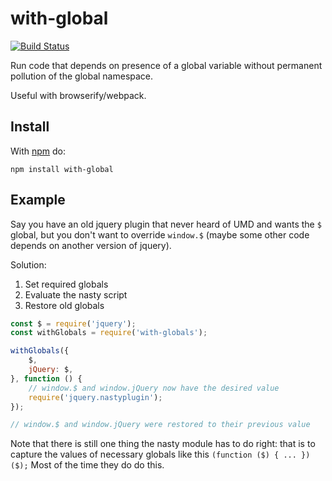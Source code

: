 
# with-global

[![Build Status](https://travis-ci.org/futpib/with-global.svg?branch=master)](https://travis-ci.org/futpib/with-global)

Run code that depends on presence of a global variable
without permanent pollution of the global namespace.

Useful with browserify/webpack.

## Install

With [npm](https://www.npmjs.com/) do:

```
npm install with-global
```

## Example

Say you have an old jquery plugin that never heard of UMD
and wants the `$` global, but you don't want to override
`window.$` (maybe some other code depends on another version
 of jquery).

Solution:

1. Set required globals
2. Evaluate the nasty script
3. Restore old globals


```js
const $ = require('jquery');
const withGlobals = require('with-globals');

withGlobals({
	$,
	jQuery: $,
}, function () {
	// window.$ and window.jQuery now have the desired value
	require('jquery.nastyplugin');
});

// window.$ and window.jQuery were restored to their previous value
```

Note that there is still one thing the nasty module has to do right:
that is to capture the values of necessary globals like this
`(function ($) { ... })($);` Most of the time they do do this.


